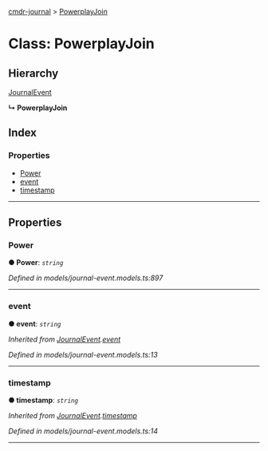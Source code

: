 [cmdr-journal](../README.md) > [PowerplayJoin](../classes/powerplayjoin.md)



# Class: PowerplayJoin

## Hierarchy


 [JournalEvent](journalevent.md)

**↳ PowerplayJoin**







## Index

### Properties

* [Power](powerplayjoin.md#power)
* [event](powerplayjoin.md#event)
* [timestamp](powerplayjoin.md#timestamp)



---
## Properties
<a id="power"></a>

###  Power

**●  Power**:  *`string`* 

*Defined in models/journal-event.models.ts:897*





___

<a id="event"></a>

###  event

**●  event**:  *`string`* 

*Inherited from [JournalEvent](journalevent.md).[event](journalevent.md#event)*

*Defined in models/journal-event.models.ts:13*





___

<a id="timestamp"></a>

###  timestamp

**●  timestamp**:  *`string`* 

*Inherited from [JournalEvent](journalevent.md).[timestamp](journalevent.md#timestamp)*

*Defined in models/journal-event.models.ts:14*





___


